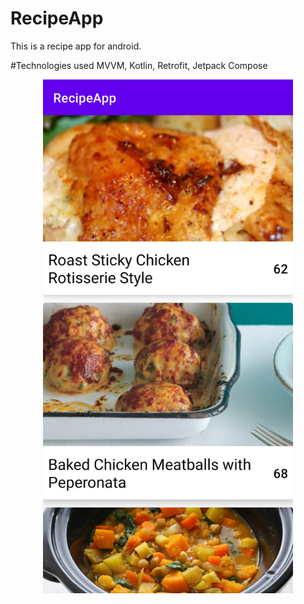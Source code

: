 # RecipeApp
This is a recipe app for android. 

#Technologies used
MVVM, Kotlin, Retrofit, Jetpack Compose

<div align="center">
    <img src="Screenshot_1614951636.png" width="400px"</img> 
</div>
